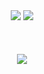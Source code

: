 <div align="center">
<img src="https://capsule-render.vercel.app/api?type=egg&color=Black&height=210">
<img src="https://capsule-render.vercel.app/api?type=venom&height=200&text=Expect%20the%20unexpected!&fontSize=45&color=0:6E1D0C,100&fontColor=D7D7D7">
</div><br><br><br>
<div align="center"> 
<img src="https://github-readme-stats.vercel.app/api?username=kijmane&bg_color=180,00000000,f0dbdb&title_color=6e1d0c&text_color=D7D7D7&border_color=3D444D"/>  
</div>
